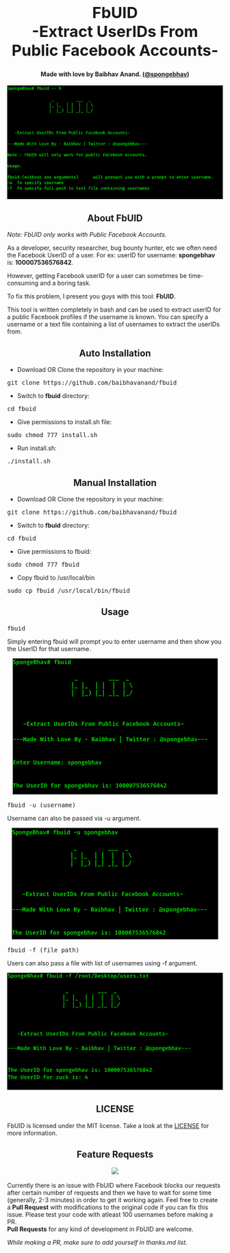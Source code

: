 <h1 align="center" style="font-size:36px;font-weight:bold;">
        FbUID<br>
        -Extract UserIDs From Public Facebook Accounts-
</h1>
<h4 align="center">
    <strong>Made with love by Baibhav Anand. (<a href='https://twitter.com/spongebhav' target="_blank">@spongebhav</a>)</strong>
</h4>
<p align="center">
    <img src="/screenshots/FbUIDhelp.png">
</p>

<h2 align="center">
  <strong>About FbUID</strong>
 </h2>

*Note: FbUID only works with Public Facebook Accounts.*

As a developer, security researcher, bug bounty hunter, etc we often need the Facebook UserID of a user. For ex: userID for username: <strong>spongebhav</strong> is: <strong>100007536576842</strong>.

However, getting Facebook userID for a user can sometimes be time-consuming and a boring task.

To fix this problem, I present you guys with this tool: **FbUID**.

This tool is written completely in bash and can be used to extract userID for a public Facebook profiles if the username is known. You can specify a username or a text file containing a list of usernames to extract the userIDs from.

<h2 align="center">
  <strong>Auto Installation</strong>
 </h2>

* Download OR Clone the repository in your machine:
<pre>git clone https://github.com/baibhavanand/fbuid</pre>

* Switch to **fbuid** directory:
<pre>cd fbuid</pre>

* Give permissions to install.sh file:
<pre>sudo chmod 777 install.sh</pre>

* Run install.sh:
<pre>./install.sh</pre>


<h2 align="center">
  <strong>Manual Installation</strong>
 </h2>

* Download OR Clone the repository in your machine:
<pre>git clone https://github.com/baibhavanand/fbuid</pre>

* Switch to **fbuid** directory:
<pre>cd fbuid</pre>

* Give permissions to fbuid:
<pre>sudo chmod 777 fbuid</pre>

* Copy fbuid to /usr/local/bin
<pre>sudo cp fbuid /usr/local/bin/fbuid</pre>

<h2 align="center">
  <strong>Usage</strong>
 </h2>
 
  <pre>fbuid</pre>
  Simply entering fbuid will prompt you to enter username and then show you the UserID for that username.
  
  <p align="center">
    <img src="screenshots/FbUIDnormal.png">
</p>
  
  <pre>fbuid -u (username)</pre>
  Username can also be passed via -u argument.
  
  <p align="center">
    <img src="screenshots/fbuidUarg.png">
</p>

  <pre>fbuid -f (file path)</pre>
  Users can also pass a file with list of usernames using -f argument.
  
  <p align="center">
    <img src="screenshots/fbuidFarg.png">
</p>

<h2 align="center">
  <strong>LICENSE</strong>
 </h2>
 
 FbUID is licensed under the MIT license. Take a look at the [LICENSE](https://github.com/baibhavanand/fbuid/blob/main/LICENSE) for more information.

<h2 align="center">
  <strong>Feature Requests</strong>
 </h2>
<p align="center">
    <a href="https://github.com/baibhavanand/fbuid/pulls"><img src="https://img.shields.io/badge/PRs-welcome-brightgreen.svg?style=flat-square"></a>
</p>

Currently there is an issue with FbUID where Facebook blocks our requests after certain number of requests and then we have to wait for some time (generally, 2-3 minutes) in order to get it working again. Feel free to create a <strong>Pull Request</strong> with modifications to the original code if you can fix this issue. Please test your code with atleast 100 usernames before making a PR.<br>
<strong>Pull Requests</strong> for any kind of development in FbUID are welcome.

*While making a PR, make sure to add yourself in thanks.md list.*
